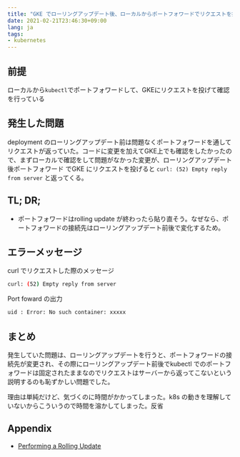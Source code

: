 ```yaml
---
title: "GKE でローリングアップデート後、ローカルからポートフォワードでリクエストを投げるとcurl: (52) Empty reply from server と返ってくるときの対処方法"
date: 2021-02-21T23:46:30+09:00
lang: ja
tags:
- kubernetes
---
```


## 前提

ローカルから`kubectl`でポートフォワードして、GKEにリクエストを投げて確認を行っている

## 発生した問題

deployment のローリングアップデート前は問題なくポートフォワードを通してリクエストが返っていた。コードに変更を加えてGKE上でも確認をしたかったので、まずローカルで確認をして問題がなかった変更が、ローリングアップデート後ポートフォワード でGKE にリクエストを投げると `curl: (52) Empty reply from server` と返ってくる。

## TL; DR;

- ポートフォワードはrolling update が終わったら貼り直そう。なぜなら、ポートフォワードの接続先はローリングアップデート前後で変化するため。

## エラーメッセージ

curl でリクエストした際のメッセージ

```bash
curl: (52) Empty reply from server
```

Port foward の出力

```bash
uid : Error: No such container: xxxxx
```

## まとめ

発生していた問題は、ローリングアップデートを行うと、ポートフォワードの接続先が変更され、その際にローリングアップデート前後でkubectl でのポートフォワードは固定されたままなのでリクエストはサーバーから返ってこないという説明するのも恥ずかしい問題でした。

理由は単純だけど、気づくのに時間がかかってしまった。k8s の動きを理解していないからこういうので時間を溶かしてしまった。反省

## Appendix

- [Performing a Rolling Update](https://kubernetes.io/docs/tutorials/kubernetes-basics/update/update-intro/)
